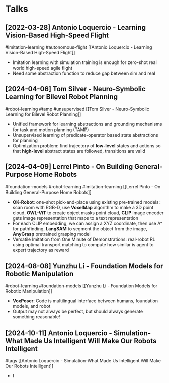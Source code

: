# Talks

## [2022-03-28] Antonio Loquercio - Learning Vision-Based High-Speed Flight

#imitation-learning
#autonomous-flight
[[Antonio Loquercio - Learning Vision-Based High-Speed Flight]]
- Imitation learning with simulation training is enough for zero-shot real world high-speed agile flight
- Need some abstraction function to reduce gap between sim and real

## [2024-04-06] Tom Silver - Neuro-Symbolic Learning for Bilevel Robot Planning

#robot-learning
#tamp
#unsupervised
[[Tom Silver - Neuro-Symbolic Learning for Bilevel Robot Planning]]
- Unified framework for learning abstractions and grounding mechanisms for task and motion planning (TAMP)
- Unsupervised learning of predicate-operator based state abstractions for planning
- Optimization problem: find trajectory of **low-level** states and actions so that **high-level** abstract states are followed, transitions are valid

## [2024-04-09] Lerrel Pinto - On Building General-Purpose Home Robots

#foundation-models
#robot-learning
#imitation-learning
[[Lerrel Pinto - On Building General-Purpose Home Robots]]
- **OK-Robot**: one-shot pick-and-place using existing pre-trained models: scan room with RGB-D, use **VoxelMap** algorithm to make a 3D point cloud, **OWL-ViT** to create object masks point cloud, **CLIP** image encoder gets image representation that maps to a text representation
- For each CLIP embedding, we can assign a XYZ coordinate, then use A* for pathfinding, **LangSAM** to segment the object from the image, **AnyGrasp** pretrained grasping model
- Versatile Imitation from One Minute of Demonstrations: real-robot RL using optimal transport matching to compute how similar is agent to expert trajectory as reward

## [2024-08-08] Yunzhu Li - Foundation Models for Robotic Manipulation

#robot-learning
#foundation-models
[[Yunzhu Li - Foundation Models for Robotic Manipulation]]
- **VoxPoser**: Code is multilingual interface between humans, foundation models, and robot
- Output may not always be perfect, but should always generate something reasonable!

## [2024-10-11] Antonio Loquercio - Simulation-What Made Us Intelligent Will Make Our Robots Intelligent

#tags
[[Antonio Loquercio - Simulation-What Made Us Intelligent Will Make Our Robots Intelligent]]
- I
